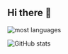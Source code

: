 ## Hi there 👋

<!--
**fredriccliver/fredriccliver** is a ✨ _special_ ✨ repository because its `README.md` (this file) appears on your GitHub profile.

Here are some ideas to get you started:

- 🔭 I’m currently working on ...
- 🌱 I’m currently learning ...
- 👯 I’m looking to collaborate on ...
- 🤔 I’m looking for help with ...
- 💬 Ask me about ...
- 📫 How to reach me: ...
- 😄 Pronouns: ...
- ⚡ Fun fact: ...
-->

![most languages](https://github-readme-stats.vercel.app/api/top-langs/?username={fredriccliver}&layout=compact)
 
![GitHub stats](https://github-readme-stats.vercel.app/api?username={fredriccliver}&show_icons=true&theme=radical)
